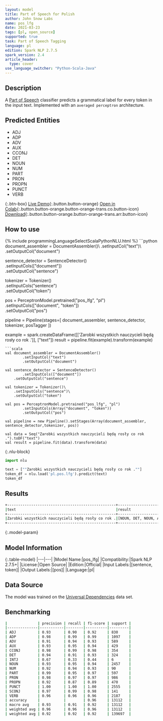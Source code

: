 ```yaml
---
layout: model
title: Part of Speech for Polish
author: John Snow Labs
name: pos_lfg
date: 2021-03-23
tags: [pl, open_source]
supported: true
task: Part of Speech Tagging
language: pl
edition: Spark NLP 2.7.5
spark_version: 2.4
article_header:
  type: cover
use_language_switcher: "Python-Scala-Java"
---
```


## Description

A [Part of Speech](https://en.wikipedia.org/wiki/Part_of_speech) classifier predicts a grammatical label for every token in the input text. Implemented with an `averaged perceptron` architecture.

## Predicted Entities

- ADJ
- ADP
- ADV
- AUX
- CCONJ
- DET
- NOUN
- NUM
- PART
- PRON
- PROPN
- PUNCT
- VERB

{:.btn-box}
[Live Demo](https://demo.johnsnowlabs.com/public/GRAMMAR_EN/){:.button.button-orange}
[Open in Colab](https://colab.research.google.com/github/JohnSnowLabs/spark-nlp-workshop/blob/master/tutorials/streamlit_notebooks/GRAMMAR_EN.ipynb){:.button.button-orange.button-orange-trans.co.button-icon}
[Download](https://s3.amazonaws.com/auxdata.johnsnowlabs.com/public/models/pos_lfg_pl_2.7.5_2.4_1616510144592.zip){:.button.button-orange.button-orange-trans.arr.button-icon}

## How to use



<div class="tabs-box" markdown="1">
{% include programmingLanguageSelectScalaPythonNLU.html %}
```python
document_assembler = DocumentAssembler()\
  .setInputCol("text")\
  .setOutputCol("document")

sentence_detector = SentenceDetector()\
  .setInputCols(["document"])\
  .setOutputCol("sentence")

tokenizer = Tokenizer()\
    .setInputCols("sentence")\
    .setOutputCol("token")

pos = PerceptronModel.pretrained("pos_lfg", "pl")\
  .setInputCols(["document", "token"])\
  .setOutputCol("pos")

pipeline = Pipeline(stages=[
  document_assembler,
  sentence_detector,
  tokenizer,
  posTagger
])

example = spark.createDataFrame([['Zarobki wszystkich nauczycieli będą rosły co rok .']], ["text"])
result = pipeline.fit(example).transform(example)
```
```scala
val document_assembler = DocumentAssembler()
        .setInputCol("text")
        .setOutputCol("document")

val sentence_detector = SentenceDetector()
        .setInputCols(["document"])
	.setOutputCol("sentence")

val tokenizer = Tokenizer()\
    .setInputCols("sentence")\
    .setOutputCol("token")

val pos = PerceptronModel.pretrained("pos_lfg", "pl")
        .setInputCols(Array("document", "token"))
        .setOutputCol("pos")

val pipeline = new Pipeline().setStages(Array(document_assembler, sentence_detector,tokenizer, pos))

val data = Seq("Zarobki wszystkich nauczycieli będą rosły co rok .").toDF("text")
val result = pipeline.fit(data).transform(data)

```

{:.nlu-block}
```python
import nlu

text = [""Zarobki wszystkich nauczycieli będą rosły co rok .""]
token_df = nlu.load('pl.pos.lfg').predict(text)
token_df
```
</div>

## Results

```bash
+--------------------------------------------------+----------------------------------------------+
|text                                              |result                                        |
+--------------------------------------------------+----------------------------------------------+
|Zarobki wszystkich nauczycieli będą rosły co rok .|[NOUN, DET, NOUN, AUX, VERB, ADP, NOUN, PUNCT]|
+--------------------------------------------------+----------------------------------------------+
```

{:.model-param}
## Model Information

{:.table-model}
|---|---|
|Model Name:|pos_lfg|
|Compatibility:|Spark NLP 2.7.5+|
|License:|Open Source|
|Edition:|Official|
|Input Labels:|[sentence, token]|
|Output Labels:|[pos]|
|Language:|pl|

## Data Source

The model was trained on the [Universal Dependencies](https://www.universaldependencies.org) data set.

## Benchmarking

```bash
|              | precision | recall | f1-score | support |
|--------------|-----------|--------|----------|---------|
| ADJ          | 0.93      | 0.90   | 0.92     | 830     |
| ADP          | 0.98      | 0.99   | 0.99     | 1097    |
| ADV          | 0.91      | 0.94   | 0.93     | 589     |
| AUX          | 0.93      | 0.95   | 0.94     | 429     |
| CCONJ        | 0.98      | 0.99   | 0.98     | 354     |
| DET          | 0.94      | 0.91   | 0.93     | 324     |
| INTJ         | 0.67      | 0.33   | 0.44     | 6       |
| NOUN         | 0.93      | 0.95   | 0.94     | 2457    |
| NUM          | 0.92      | 0.94   | 0.93     | 90      |
| PART         | 0.99      | 0.95   | 0.97     | 597     |
| PRON         | 0.98      | 0.97   | 0.97     | 986     |
| PROPN        | 0.92      | 0.87   | 0.89     | 470     |
| PUNCT        | 1.00      | 1.00   | 1.00     | 2555    |
| SCONJ        | 0.97      | 0.99   | 0.98     | 141     |
| VERB         | 0.96      | 0.96   | 0.96     | 2187    |
| accuracy     |           |        | 0.96     | 13112   |
| macro avg    | 0.93      | 0.91   | 0.92     | 13112   |
| weighted avg | 0.96      | 0.96   | 0.96     | 13112   |
| weighted avg | 0.92      | 0.92   | 0.92     | 139697  |
```